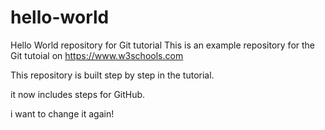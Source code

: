 # hello-world

Hello World repository for Git tutorial
This is an example repository for the Git tutoial on https://www.w3schools.com

This repository is built step by step in the tutorial.

it now includes steps for GitHub.

i want to change it again!

